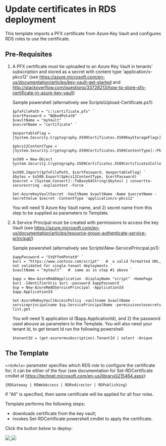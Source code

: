 # Update certificates in RDS deployment

This template imports a PFX certificate from Azure Key Vault and configures RDS roles to use the certificate.

## Pre-Requisites

1. A PFX  certificate must be uploaded to an Azure Key Vault in tenants' subscription  and stored as a secret with content type 'application/x-pkcs12'
(see https://azure.microsoft.com/en-us/documentation/articles/key-vault-get-started and http://stackoverflow.com/questions/33728213/how-to-store-pfx-certificate-in-azure-key-vault)

	Sample powershell (alternatively see Scripts\Upload-Certificate.ps1):
	```
	$pfxFilePath = "c:\certificate.pfx" `
	$certPassword = "B@kedPotat0" `
	$vaultName = "myVault" `
	$secretName = "certificate" `

	$exportableFlag = [System.Security.Cryptography.X509Certificates.X509KeyStorageFlags]::Exportable `
	$pkcs12ContentType = [System.Security.Cryptography.X509Certificates.X509ContentType]::Pkcs12 `
	$x509 = New-Object System.Security.Cryptography.X509Certificates.X509Certificate2Collection `
	$x509.Import($pfxFilePath, $certPassword, $exportableFlag) `
	$bytes = $x509.Export($pkcs12ContentType, $certPassword) `
	$secret = [System.Convert]::ToBase64String($bytes) | convertto-securestring -asplaintext -Force `

	Set-AzureKeyVaultSecret -VaultName $vaultName -Name $secretName -SecretValue $secret -ContentType 'application/x-pkcs12' `
	```
	You will need 1) Azure Key Vault name, and 2) secret name from this step to be supplied as parameters to Template.

2. A Service Principal must be created with permissions to access the key Vault
(see https://azure.microsoft.com/en-us/documentation/articles/resource-group-authenticate-service-principal/)

	Sample powershell (alternatively see Scripts\New-ServicePrincipal.ps1):
	```
	$appPassword = "St@ffedPotat0" `
	$uri = "https://www.contoso.com/script"   #  a valid formatted URL, not validated for single-tenant deployments `
	$vaultName = "myVault"   #  same as in step #1 above `

	$app = New-AzureRmADApplication -DisplayName "script" -HomePage $uri -IdentifierUris $uri -password $appPassword `
	$sp = New-AzureRmADServicePrincipal -ApplicationId $app.ApplicationId `

	Set-AzureRmKeyVaultAccessPolicy -vaultname $vaultName -serviceprincipalname $sp.ServicePrincipalName -permissionstosecrets list,get `
	```

	You will need 1) application id ($app.ApplicationId), and 2) the password used abouve as parameters to the Template.  You will also need your tenant Id, to get tenant Id run the following powershell:
	```
	$tenantId = (get-azurermsubscription).TenantId | select -Unique
	```

## The Template

`<rdsRole>` parameter specifies which RDS role to configure the certificate for; it can be either of the four (see documentation for Set-RDCertificate cmdlet at https://technet.microsoft.com/en-us/library/jj215464.aspx):
```
{RDGateway | RDWebAccess | RDRedirector | RDPublishing}
```
If "All" is specified, then same certificate will be applied for all four roles.

Template performs the following steps:
+ downloads certificate from the key vault;
+ invokes Set-RDCertificate powershell cmdlet to apply the certificate.


Click the button below to deploy:

<a href="https://portal.azure.com/#create/Microsoft.Template/uri/https%3A%2F%2Fraw.githubusercontent.com%2Fmmarch%2Fazure-quickstart-templates%2Fmaster%2Frds-update-certificate%2Fazuredeploy.json" target="_blank">
    <img src="http://azuredeploy.net/deploybutton.png"/>
</a>
<a href="http://armviz.io/#/?load=https%3A%2F%2Fraw.githubusercontent.com%2Fmmarch%2Fazure-quickstart-templates%2Fmaster%2Frds-update-certificate%2Fazuredeploy.json" target="_blank">
    <img src="http://armviz.io/visualizebutton.png"/>
</a>
